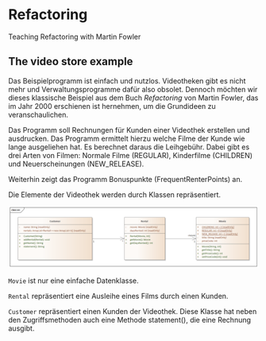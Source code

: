 # Refactoring 
 Teaching Refactoring with Martin Fowler
 
 ## The video store example
 
 Das Beispielprogramm ist einfach und nutzlos. Videotheken gibt es nicht mehr und
 Verwaltungsprogramme dafür also obsolet. Dennoch möchten wir dieses klassische Beispiel
 aus dem Buch *Refactoring* von Martin Fowler, das im Jahr 2000 erschienen ist hernehmen, 
 um die Grundideen zu veranschaulichen.
 
 Das Programm soll Rechnungen für Kunden einer Videothek erstellen und ausdrucken.
 Das Programm ermittelt hierzu welche Filme der Kunde wie lange ausgeliehen hat. 
 Es berechnet daraus die Leihgebühr. Dabei gibt es drei Arten von Filmen: Normale 
 Filme (REGULAR), Kinderfilme (CHILDREN) und Neuerscheinungen (NEW_RELEASE).
  
 Weiterhin zeigt das Programm Bonuspunkte (FrequentRenterPoints) an.
 
 Die Elemente der Videothek werden durch Klassen repräsentiert.
 
  ![Klassendiagramm Ausgangspunkt](./VideoStore/doc/VideostoreClasses_000.png)
 
 `Movie`  ist nur eine einfache Datenklasse.
 
 `Rental` repräsentiert eine Ausleihe eines Films durch einen Kunden.
 
 `Customer` repräsentiert einen Kunden der Videothek. Diese Klasse hat neben den
 Zugriffsmethoden auch eine Methode statement(), die eine Rechnung ausgibt.
 
 
 
 
 
  